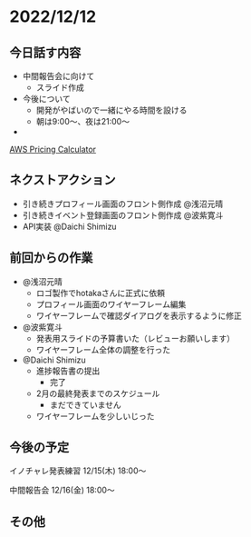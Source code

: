 # 2022/12/12

## 今日話す内容

- 中間報告会に向けて
    - スライド作成
- 今後について
    - 開発がやばいので一緒にやる時間を設ける
    - 朝は9:00〜、夜は21:00〜
- 

[AWS Pricing Calculator](https://calculator.aws/#/estimate?id=25017be6b3465585c9a690c939a8a7dfe125a62b)

## ネクストアクション

- 引き続きプロフィール画面のフロント側作成 @浅沼元晴
- 引き続きイベント登録画面のフロント側作成 @波紫寛斗
- API実装 @Daichi Shimizu

## 前回からの作業

- @浅沼元晴
    - ロゴ製作でhotakaさんに正式に依頼
    - プロフィール画面のワイヤーフレーム編集
    - ワイヤーフレームで確認ダイアログを表示するように修正
- @波紫寛斗
    - 発表用スライドの予算書いた（レビューお願いします）
    - ワイヤーフレーム全体の調整を行った
- @Daichi Shimizu
    - 進捗報告書の提出
        - 完了
    - 2月の最終発表までのスケジュール
        - まだできていません
    - ワイヤーフレームを少しいじった

## 今後の予定

イノチャレ発表練習 12/15(木) 18:00〜

中間報告会 12/16(金) 18:00〜

## その他
